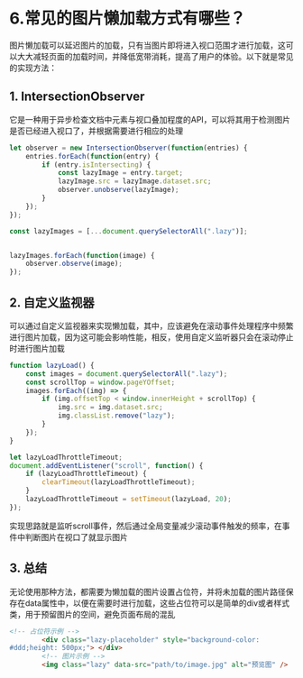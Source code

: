 # 6.常见的图片懒加载方式有哪些？

图片懒加载可以延迟图片的加载，只有当图片即将进入视口范围才进行加载，这可以大大减轻页面的加载时间，并降低宽带消耗，提高了用户的体验。以下就是常见的实现方法：

## 1. IntersectionObserver

它是一种用于异步检查文档中元素与视口叠加程度的API，可以将其用于检测图片是否已经进入视口了，并根据需要进行相应的处理

```js
let observer = new IntersectionObserver(function(entries) {
	entries.forEach(function(entry) {
		if (entry.isIntersecting) {
			const lazyImage = entry.target;
			lazyImage.src = lazyImage.dataset.src;
			observer.unobserve(lazyImage);
		}
	});
});

const lazyImages = [...document.querySelectorAll(".lazy")];


lazyImages.forEach(function(image) {
	observer.observe(image);
});
```

## 2. 自定义监视器

可以通过自定义监视器来实现懒加载，其中，应该避免在滚动事件处理程序中频繁进行图片加载，因为这可能会影响性能，相反，使用自定义监听器只会在滚动停止时进行图片加载

```js
function lazyLoad() {
	const images = document.querySelectorAll(".lazy");
	const scrollTop = window.pageYOffset;
	images.forEach((img) => {
		if (img.offsetTop < window.innerHeight + scrollTop) {
			img.src = img.dataset.src;
			img.classList.remove("lazy");
		}
	});
}

let lazyLoadThrottleTimeout;
document.addEventListener("scroll", function() {
	if (lazyLoadThrottleTimeout) {
		clearTimeout(lazyLoadThrottleTimeout);
	}
	lazyLoadThrottleTimeout = setTimeout(lazyLoad, 20);
});
```

实现思路就是监听scroll事件，然后通过全局变量减少滚动事件触发的频率，在事件中判断图片在视口了就显示图片

## 3. 总结

无论使用那种方法，都需要为懒加载的图片设置占位符，并将未加载的图片路径保存在data属性中，以便在需要时进行加载，这些占位符可以是简单的div或者样式类，用于预留图片的空间，避免页面布局的混乱

```html
<!-- 占位符⽰例 -->
		<div class="lazy-placeholder" style="background-color:
#ddd;height: 500px;"> </div>
		<!-- 图⽚⽰例 -->
		<img class="lazy" data-src="path/to/image.jpg" alt="预览图" />
```
